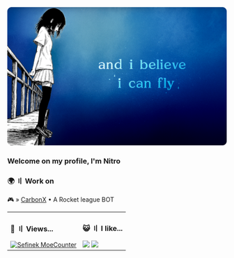 <img src="images/4.png" alt="i can fly~">

### Welcome on my profile, I'm Nitro

### 🌍 〢 Work on
🎮 » [CarbonX](https://CarbonX.gg) • A Rocket league BOT

<table>
 <tr>
   <td valign="middle">
    <h3>👀 〢 Views...</h3>
     <a href="https://api.sefinek.net/api/v2/moecounter/@iCyku?length=5&theme=default&pixelated=true" target="_blank">
       <img src="https://api.sefinek.net/api/v2/moecounter/@iCyku?length=5&theme=default&pixelated=true" alt="Sefinek MoeCounter">    
     </a>
   </td>
   <td valign="middle">
     <h3>😺 〢 I like...</h3>
     <img src="https://skillicons.dev/icons?i=html,css,js,nodejs,cs,git" height="25px">
     <img src="https://skillicons.dev/icons?i=visualstudio,php,mysql,python,cpp,nextjs" height="25px">
   </td>
 </tr>
</table>
